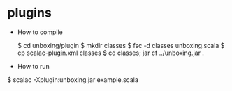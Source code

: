 plugins
=======
- How to compile

  $ cd unboxing/plugin
  $ mkdir classes
  $ fsc -d classes unboxing.scala
  $ cp scalac-plugin.xml classes
  $ cd classes; jar cf ../unboxing.jar .

- How to run

$ scalac -Xplugin:unboxing.jar example.scala
